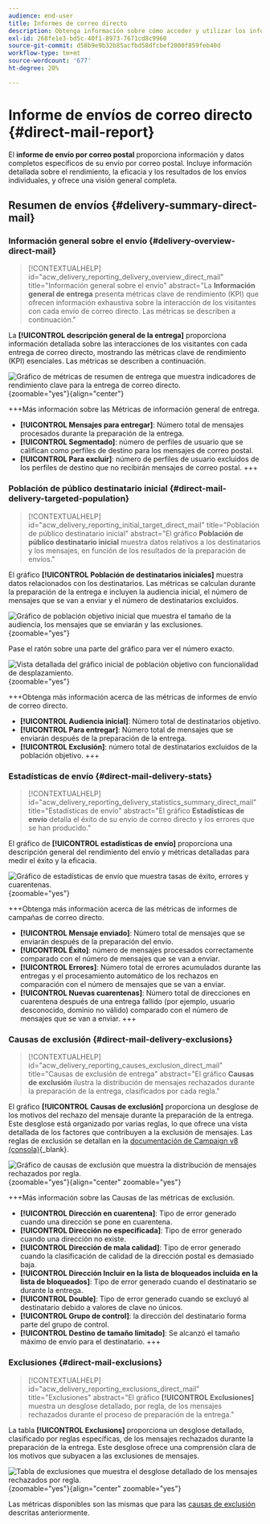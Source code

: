 ```yaml
---
audience: end-user
title: Informes de correo directo
description: Obtenga información sobre cómo acceder y utilizar los informes de correo directo
exl-id: 268fe1e3-bd5c-40f1-8973-7671cd8c9960
source-git-commit: d58b9e9b32b85acfbd58dfcbef2000f859feb40d
workflow-type: tm+mt
source-wordcount: '677'
ht-degree: 20%

---
```


# Informe de envíos de correo directo {#direct-mail-report}

El **informe de envío por correo postal** proporciona información y datos completos específicos de su envío por correo postal. Incluye información detallada sobre el rendimiento, la eficacia y los resultados de los envíos individuales, y ofrece una visión general completa.

## Resumen de envíos {#delivery-summary-direct-mail}

### Información general sobre el envío {#delivery-overview-direct-mail}

>[!CONTEXTUALHELP]
>id="acw_delivery_reporting_delivery_overview_direct_mail"
>title="Información general sobre el envío"
>abstract="La **Información general de entrega** presenta métricas clave de rendimiento (KPI) que ofrecen información exhaustiva sobre la interacción de los visitantes con cada envío de correo directo. Las métricas se describen a continuación."

La **[!UICONTROL descripción general de la entrega]** proporciona información detallada sobre las interacciones de los visitantes con cada entrega de correo directo, mostrando las métricas clave de rendimiento (KPI) esenciales. Las métricas se describen a continuación.

![Gráfico de métricas de resumen de entrega que muestra indicadores de rendimiento clave para la entrega de correo directo.](assets/direct-overview.png){zoomable="yes"}{align="center"}

+++Más información sobre las Métricas de información general de entrega.

* **[!UICONTROL Mensajes para entregar]**: Número total de mensajes procesados durante la preparación de la entrega.
* **[!UICONTROL Segmentado]**: número de perfiles de usuario que se califican como perfiles de destino para los mensajes de correo postal.
* **[!UICONTROL Para excluir]**: número de perfiles de usuario excluidos de los perfiles de destino que no recibirán mensajes de correo postal.
+++

### Población de público destinatario inicial {#direct-mail-delivery-targeted-population}

>[!CONTEXTUALHELP]
>id="acw_delivery_reporting_initial_target_direct_mail"
>title="Población de público destinatario inicial"
>abstract="El gráfico **Población de público destinatario inicial** muestra datos relativos a los destinatarios y los mensajes, en función de los resultados de la preparación de envíos."

El gráfico **[!UICONTROL Población de destinatarios iniciales]** muestra datos relacionados con los destinatarios. Las métricas se calculan durante la preparación de la entrega e incluyen la audiencia inicial, el número de mensajes que se van a enviar y el número de destinatarios excluidos.

![Gráfico de población objetivo inicial que muestra el tamaño de la audiencia, los mensajes que se enviarán y las exclusiones.](assets/direct-mail-delivery-targeted-population.png){zoomable="yes"}

Pase el ratón sobre una parte del gráfico para ver el número exacto.

![Vista detallada del gráfico inicial de población objetivo con funcionalidad de desplazamiento.](assets/direct-mail-delivery-targeted-population_2.png){zoomable="yes"}

+++Obtenga más información acerca de las métricas de informes de envío de correo directo.

* **[!UICONTROL Audiencia inicial]**: Número total de destinatarios objetivo.
* **[!UICONTROL Para entregar]**: Número total de mensajes que se enviarán después de la preparación de la entrega.
* **[!UICONTROL Exclusión]**: número total de destinatarios excluidos de la población objetivo.
+++

### Estadísticas de envío {#direct-mail-delivery-stats}

>[!CONTEXTUALHELP]
>id="acw_delivery_reporting_delivery_statistics_summary_direct_mail"
>title="Estadísticas de envío"
>abstract="El gráfico **Estadísticas de envío** detalla el éxito de su envío de correo directo y los errores que se han producido."

El gráfico de **[!UICONTROL estadísticas de envío]** proporciona una descripción general del rendimiento del envío y métricas detalladas para medir el éxito y la eficacia.

![Gráfico de estadísticas de envío que muestra tasas de éxito, errores y cuarentenas.](assets/direct-mail-delivery-stats.png){zoomable="yes"}

+++Obtenga más información acerca de las métricas de informes de campañas de correo directo.

* **[!UICONTROL Mensaje enviado]**: Número total de mensajes que se enviarán después de la preparación del envío.
* **[!UICONTROL Éxito]**: número de mensajes procesados correctamente comparado con el número de mensajes que se van a enviar.
* **[!UICONTROL Errores]**: Número total de errores acumulados durante las entregas y el procesamiento automático de los rechazos en comparación con el número de mensajes que se van a enviar.
* **[!UICONTROL Nuevas cuarentenas]**: Número total de direcciones en cuarentena después de una entrega fallido (por ejemplo, usuario desconocido, dominio no válido) comparado con el número de mensajes que se van a enviar.
+++

### Causas de exclusión {#direct-mail-delivery-exclusions}

>[!CONTEXTUALHELP]
>id="acw_delivery_reporting_causes_exclusion_direct_mail"
>title="Causas de exclusión de entrega"
>abstract="El gráfico **Causas de exclusión** ilustra la distribución de mensajes rechazados durante la preparación de la entrega, clasificados por cada regla."

El gráfico **[!UICONTROL Causas de exclusión]** proporciona un desglose de los motivos del rechazo del mensaje durante la preparación de la entrega. Este desglose está organizado por varias reglas, lo que ofrece una vista detallada de los factores que contribuyen a la exclusión de mensajes. Las reglas de exclusión se detallan en la [documentación de Campaign v8 (consola)](https://experienceleague.adobe.com/docs/campaign/campaign-v8/send/failures/delivery-failures.html?lang=es#email-error-types){_blank}.

![Gráfico de causas de exclusión que muestra la distribución de mensajes rechazados por regla.](assets/direct-mail-delivery-exclusions.png){zoomable="yes"}{align="center" zoomable="yes"}

+++Más información sobre las Causas de las métricas de exclusión.

* **[!UICONTROL Dirección en cuarentena]**: Tipo de error generado cuando una dirección se pone en cuarentena.
* **[!UICONTROL Dirección no especificada]**: Tipo de error generado cuando una dirección no existe.
* **[!UICONTROL Dirección de mala calidad]**: Tipo de error generado cuando la clasificación de calidad de la dirección postal es demasiado baja.
* **[!UICONTROL Dirección Incluir en la lista de bloqueados incluida en la lista de bloqueados]**: Tipo de error generado cuando el destinatario se durante la entrega.
* **[!UICONTROL Double]**: Tipo de error generado cuando se excluyó al destinatario debido a valores de clave no únicos.
* **[!UICONTROL Grupo de control]**: la dirección del destinatario forma parte del grupo de control.
* **[!UICONTROL Destino de tamaño limitado]**: Se alcanzó el tamaño máximo de envío para el destinatario.
+++

### Exclusiones {#direct-mail-exclusions}

>[!CONTEXTUALHELP]
>id="acw_delivery_reporting_exclusions_direct_mail"
>title="Exclusiones"
>abstract="El gráfico **[!UICONTROL Exclusiones]** muestra un desglose detallado, por regla, de los mensajes rechazados durante el proceso de preparación de la entrega."

La tabla **[!UICONTROL Exclusions]** proporciona un desglose detallado, clasificado por reglas específicas, de los mensajes rechazados durante la preparación de la entrega. Este desglose ofrece una comprensión clara de los motivos que subyacen a las exclusiones de mensajes.

![Tabla de exclusiones que muestra el desglose detallado de los mensajes rechazados por regla.](assets/direct-mail-exclusions.png){zoomable="yes"}{align="center" zoomable="yes"}

Las métricas disponibles son las mismas que para las [causas de exclusión](#direct-mail-delivery-exclusions) descritas anteriormente.